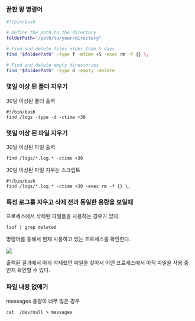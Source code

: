 ### 끝판 왕 명령어

```sh
#!/bin/bash

# Define the path to the directory
folderPath="/path/to/your/directory"

# Find and delete files older than 5 days
find "$folderPath" -type f -mtime +5 -exec rm -f {} \;

# Find and delete empty directories
find "$folderPath" -type d -empty -delete
```

### 몇일 이상 된 폴더 지우기

30일 이상된 폴더 출력

```
#!/bin/bash
find /logs -type -d -ctime +30
```


### 몇일 이상 된 파일 지우기

30일 이상된 파일 출력

```
find /logs/*.log.* -ctime +30
```

30일 이상된 파일 지우는 스크립트

```
#!/bin/bash
find /logs/*.log.* -ctime +30 -exec rm -f {} \;
```

### 특정 로그를 지우고 삭제 전과 동일한 용량을 보일때
 
프로세스에서 삭제된 파일들을 사용하는 경우가 있다.

``` 
lsof | grep deleted
```

명령어를 동해서 현재 사용하고 있는 프로세스를 확인한다.

<img src="https://user-images.githubusercontent.com/38831314/111253864-39818b80-8657-11eb-83d6-6ef63711c8be.png">

출력된 결과에서 아까 삭제했던 파일을 찾아서 어떤 프로세스에서 아직 파일을 사용 중인지 확인할 수 있다. 

### 파일 내용 없애기

messages 용량이 너무 많은 경우

```
cat  /dev/null > messages
```

